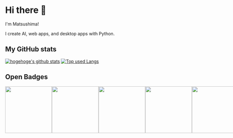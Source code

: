 # Hi there 👋
I'm Matsushima!

I create AI, web apps, and desktop apps with Python.

## My GitHub stats
[![hogehoge's github stats](https://github-readme-stats.vercel.app/api?username=oiudon&hide=contribs&count_private=true&show_icons=true&theme=tokyonight)](https://github.com/oiudon/)
[![Top used Langs](https://github-readme-stats.vercel.app/api/top-langs/?username=oiudon&layout=compact&theme=tokyonight)](https://github.com/oiudon/)

## Open Badges
<div style="display: flex;">
  <img src="https://user-images.githubusercontent.com/125285302/226229818-a108fefa-02ba-4918-8c36-664cf4fa768c.png" width=150px>
  <img src="https://user-images.githubusercontent.com/125285302/226230754-275e0f47-8dc4-4f46-a72f-8f748891709e.png" width=150px>
  <img src="https://user-images.githubusercontent.com/125285302/226229895-4bca1e7e-b57f-46ce-a776-0c317dbbc74a.png" width=150px>
  <img src="https://user-images.githubusercontent.com/125285302/226232588-e083eb1c-1db3-4609-a70f-dd5441d51408.jpg" width=150px>
  <img src="https://user-images.githubusercontent.com/125285302/265449494-c2dcfe1e-0828-475d-baeb-0336c84903d5.jpg" width=150px>
</div>


<!--
**oiudon/oiudon** is a ✨ _special_ ✨ repository because its `README.md` (this file) appears on your GitHub profile.

Here are some ideas to get you started:

- 🔭 I’m currently working on ...
- 🌱 I’m currently learning ...
- 👯 I’m looking to collaborate on ...
- 🤔 I’m looking for help with ...
- 💬 Ask me about ...
- 📫 How to reach me: ...
- 😄 Pronouns: ...
- ⚡ Fun fact: ...
-->
